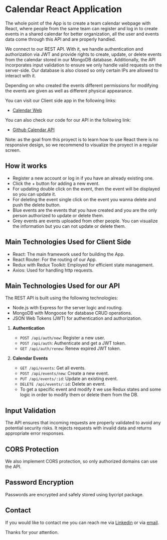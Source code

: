 # Calendar React Application
The whole point of the App is to create a team calendar webpage with React, where people from the same team can register and log in to create events in a shared calendar for better organization, all the user and events data come through this API and are properly handled. 

We connect to our REST API. With it, we handle authentication and authorization via JWT and provide rights to create, update, or delete events from the calendar stored in our MongoDB database. Additionally, the API incorporates input validation to ensure we only handle valid requests on the server-side. Our database is also closed so only certain IPs are allowed to interact with it. 

Depending on who created the events different permissions for modifying the events are given as well as different physical appearance.


You can visit our Client side app in the following links: 
- [Calendar Web](https://thriving-moonbeam-22f2bd.netlify.app)

You can also check our code for our API in the following link:
- [Github Calendar API](https://github.com/josemontano1996/backend-calendar)

Note: as the goal from this proyect is to learn how to use React there is no responsive design, so we recommend to visualize the proyect in a regular screen.

## How it works

- Register a new account or log in if you have an already existing one.
- Click the + button for adding a new event.
- For updating double click on the event, then the event will be displayed so you can update it.
- For deleting the event single click on the event you wanna delete and push the delete button.
- Blue events are the events that you have created and you are the only person authorized to update or delete them.
- Grey events are events uploaded from other people. You can visualize the information but you can not update or delete them.

## Main Technologies Used for Client Side
- React: The main framework used for building the App.
- React Router: For the routing of our App.
- Redux with Redux Toolkit: Employed for efficient state management.
- Axios: Used for handling http requests.

## Main Technologies Used for our API

The REST API is built using the following technologies:

- Node.js with Express for the server logic and routing.
- MongoDB with Mongoose for database CRUD operations.
- JSON Web Tokens (JWT) for authentication and authorization.

1. **Authentication**
   - `POST /api/auth/new`: Register a new user.
   - `POST /api/auth`: Authenticate and get a JWT token.
   - `GET /api/auth/renew`: Renew expired JWT token.

2. **Calendar Events**
   - `GET /api/events`: Get all events.
   - `POST /api/events/new`: Create a new event.
   - `PUT /api/events/:id`: Update an existing event.
   - `DELETE /api/events/:id`: Delete an event.
   -  To get a specific event and modify it we use Redux states and some logic in order to modify them or delete them from the DB.

## Input Validation

The API ensures that incoming requests are properly validated to avoid any potential security risks. It rejects requests with invalid data and returns appropriate error responses.

## CORS Protection

We also implement CORS protection, so only authorized domains can use the API.

## Password Encryption

Passwords are encrypted and safely stored using bycript package.

## Contact

If you would like to contact me you can reach me via [Linkedin](https://www.linkedin.com/in/josemanuelmontanomengual697745171/) or via [email](mailto:josemanuel1996enologia@gmail.com).

Thanks for your attention.
